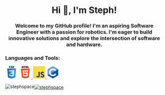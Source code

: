 <h1 align="center">Hi 👋, I'm Steph!</h1>
<h3 align="center">Welcome to my GitHub profile! I'm an aspiring Software Engineer with a passion for robotics. I'm eager to build innovative solutions and explore the intersection of software and hardware.</h3>

<h3 align="left">Languages and Tools:</h3>
<p align="left"> <img src="https://raw.githubusercontent.com/devicons/devicon/master/icons/css3/css3-original-wordmark.svg" alt="css3" width="40" height="40"/> </a> <a href="https://www.w3.org/html/" target="_blank" rel="noreferrer"> <img src="https://raw.githubusercontent.com/devicons/devicon/master/icons/html5/html5-original-wordmark.svg" alt="html5" width="40" height="40"/> </a> <a href="https://developer.mozilla.org/en-US/docs/Web/JavaScript" target="_blank" rel="noreferrer"> <img src="https://raw.githubusercontent.com/devicons/devicon/master/icons/javascript/javascript-original.svg" alt="javascript" width="40" height="40"/> </a> <a href="https://www.cprogramming.com/" target="_blank" rel="noreferrer"> <img src="https://raw.githubusercontent.com/devicons/devicon/master/icons/c/c-original.svg" alt="c" width="40" height="40"/> </a> <a href="https://www.w3schools.com/css/" target="_blank" rel="noreferrer"> </p>

<p><img align="left" src="https://github-readme-stats.vercel.app/api/top-langs?username=stephspace&show_icons=true&locale=en&layout=compact" alt="stephspace" /></p>
<p><img align="center" src="https://github-readme-streak-stats.herokuapp.com/?user=stephspace&" alt="stephspace" /></p>
